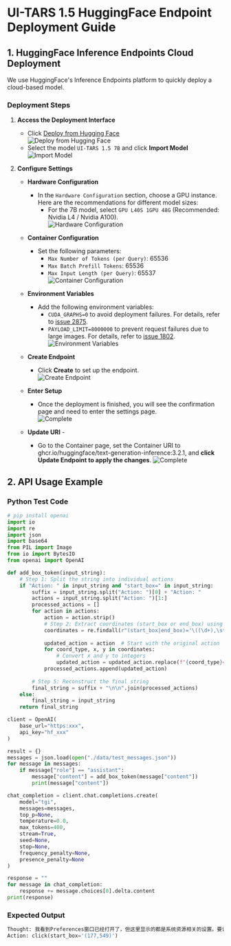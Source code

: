 # UI-TARS 1.5 HuggingFace Endpoint Deployment Guide

## 1. HuggingFace Inference Endpoints Cloud Deployment

We use HuggingFace's Inference Endpoints platform to quickly deploy a cloud-based model.

### Deployment Steps

1. **Access the Deployment Interface**  
    - Click [Deploy from Hugging Face](https://endpoints.huggingface.co/catalog)  
    ![Deploy from Hugging Face](https://huggingface.co/datasets/JjjFangg/Demo_video/resolve/main/deployment_1.png?download=true)  
    - Select the model `UI-TARS 1.5 7B` and click **Import Model**  
    ![Import Model](https://huggingface.co/datasets/JjjFangg/Demo_video/resolve/main/deployment_2.png?download=true)  

2. **Configure Settings**
    - **Hardware Configuration**  
        - In the `Hardware Configuration` section, choose a GPU instance. Here are the recommendations for different model sizes:  
            - For the 7B model, select `GPU L40S 1GPU 48G` (Recommended: Nvidia L4 / Nvidia A100).  
        ![Hardware Configuration](https://huggingface.co/datasets/JjjFangg/Demo_video/resolve/main/deployment_3.png?download=true)

    - **Container Configuration**  
        - Set the following parameters:  
            - `Max Number of Tokens (per Query)`: 65536  
            - `Max Batch Prefill Tokens`: 65536  
            - `Max Input Length (per Query)`: 65537  
        ![Container Configuration](https://huggingface.co/datasets/JjjFangg/Demo_video/resolve/main/deployment_4.png?download=true)

    - **Environment Variables**  
        - Add the following environment variables:  
            - `CUDA_GRAPHS=0` to avoid deployment failures. For details, refer to [issue 2875](https://github.com/huggingface/text-generation-inference/issues/2875).  
            - `PAYLOAD_LIMIT=8000000` to prevent request failures due to large images. For details, refer to [issue 1802](https://github.com/huggingface/text-generation-inference/issues/1802).  
        ![Environment Variables](https://huggingface.co/datasets/JjjFangg/Demo_video/resolve/main/deployment_5.png?download=true)

    - **Create Endpoint**  
        - Click **Create** to set up the endpoint.  
        ![Create Endpoint](https://huggingface.co/datasets/JjjFangg/Demo_video/resolve/main/deployment_6.png?download=true)

    - **Enter Setup**  
        - Once the deployment is finished, you will see the confirmation page and need to enter the settings page.  
        ![Complete](https://huggingface.co/datasets/JjjFangg/Demo_video/resolve/main/deployment_7.png?download=true)
    
    - **Update URI** -
        - Go to the Container page, set the Container URI to ghcr.io/huggingface/text-generation-inference:3.2.1, and **click Update Endpoint to apply the changes**. 
        ![Complete](https://huggingface.co/datasets/JjjFangg/Demo_video/resolve/main/deployment_8.png?download=true)


## 2. API Usage Example

### **Python Test Code**  
```python
# pip install openai
import io
import re
import json
import base64
from PIL import Image
from io import BytesIO
from openai import OpenAI

def add_box_token(input_string):
    # Step 1: Split the string into individual actions
    if "Action: " in input_string and "start_box=" in input_string:
        suffix = input_string.split("Action: ")[0] + "Action: "
        actions = input_string.split("Action: ")[1:]
        processed_actions = []
        for action in actions:
            action = action.strip()
            # Step 2: Extract coordinates (start_box or end_box) using regex
            coordinates = re.findall(r"(start_box|end_box)='\((\d+),\s*(\d+)\)'", action)
            
            updated_action = action  # Start with the original action
            for coord_type, x, y in coordinates:
                # Convert x and y to integers
                updated_action = updated_action.replace(f"{coord_type}='({x},{y})'", f"{coord_type}='<|box_start|>({x},{y})<|box_end|>'")
            processed_actions.append(updated_action)
        
        # Step 5: Reconstruct the final string
        final_string = suffix + "\n\n".join(processed_actions)
    else:
        final_string = input_string
    return final_string

client = OpenAI(
    base_url="https:xxx",
    api_key="hf_xxx"
)

result = {}
messages = json.load(open("./data/test_messages.json"))
for message in messages:
    if message["role"] == "assistant":
        message["content"] = add_box_token(message["content"])
        print(message["content"])

chat_completion = client.chat.completions.create(
    model="tgi",
    messages=messages,
    top_p=None,
    temperature=0.0,
    max_tokens=400,
    stream=True,
    seed=None,
    stop=None,
    frequency_penalty=None,
    presence_penalty=None
)

response = ""
for message in chat_completion:
    response += message.choices[0].delta.content
print(response)
```

### **Expected Output** ###
```python
Thought: 我看到Preferences窗口已经打开了，但这里显示的都是系统资源相关的设置。要设置图片的颜色模式，我得先看看左侧的选项列表。嗯，"Color Management"这个选项看起来很有希望，应该就是处理颜色管理的地方。让我点击它看看里面有什么选项。
Action: click(start_box='(177,549)')
```